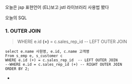 오늘은 jsp 표현언어 (EL)보고
jstl 라이브러리 사용법 봤다

오늘의 SQL

### 1. OUTER JOIN

> WHERE e.id **(+)** = c.sales_rep_id  -- LEFT OUTER JOIN

```
select e.name 사원명, e.id, c.name 고객명 
From s_emp e, s_customer c
WHERE e.id (+) = c.sales_rep_id  -- LEFT OUTER JOIN
--WHERE e.id = c.sales_rep_id (+) -- RIGHT OUTER JOIN
ORDER BY 2;
```

 - 
<!--stackedit_data:
eyJoaXN0b3J5IjpbMTQ1MDAxODk4NywtMTc3OTM3NTU0XX0=
-->